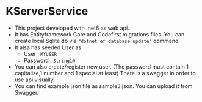 # KServerService

 - This project developed with .net6 as web api. 
 -  It has Entityframework Core and Codefirst migrations files. You can create local Sqlite db via `"dotnet ef database update"` command.
 - It alsa has seeded User as    
	 - User : `MYUSER`  
	 - Password : `String1@` 
 -  You can also create/register new user. (The password must contain 1 capitalise,1 number and 1 special at least) There is a swagger in order to use api visually. 
 - You can find example json file as sample3.json. You can upload it from Swagger.

